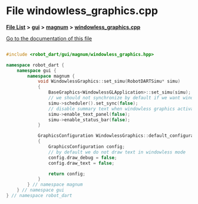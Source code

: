 

# File windowless\_graphics.cpp

[**File List**](files.md) **>** [**gui**](dir_6a9d4b7ec29c938d1d9a486c655cfc8a.md) **>** [**magnum**](dir_5d18adecbc10cabf3ca51da31f2acdd1.md) **>** [**windowless\_graphics.cpp**](windowless__graphics_8cpp.md)

[Go to the documentation of this file](windowless__graphics_8cpp.md)

```C++

#include <robot_dart/gui/magnum/windowless_graphics.hpp>

namespace robot_dart {
    namespace gui {
        namespace magnum {
            void WindowlessGraphics::set_simu(RobotDARTSimu* simu)
            {
                BaseGraphics<WindowlessGLApplication>::set_simu(simu);
                // we should not synchronize by default if we want windowless graphics (usually used only for sensors)
                simu->scheduler().set_sync(false);
                // disable summary text when windowless graphics activated
                simu->enable_text_panel(false);
                simu->enable_status_bar(false);
            }

            GraphicsConfiguration WindowlessGraphics::default_configuration()
            {
                GraphicsConfiguration config;
                // by default we do not draw text in windowless mode
                config.draw_debug = false;
                config.draw_text = false;

                return config;
            }
        } // namespace magnum
    } // namespace gui
} // namespace robot_dart

```

